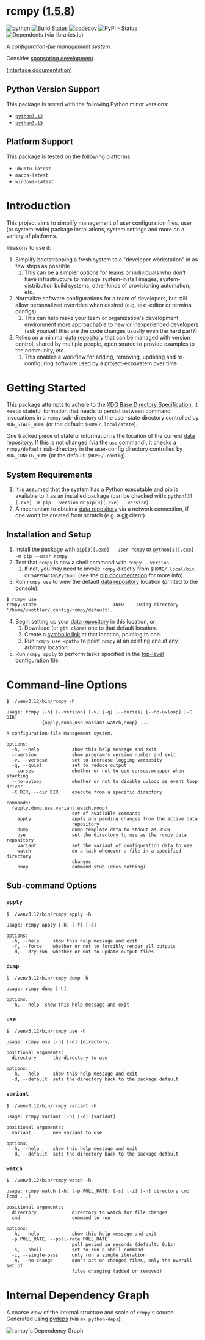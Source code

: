 <!--
    =====================================
    generator=datazen
    version=3.2.1
    hash=ff27da087a3210cb4bec60579d735440
    =====================================
-->

# rcmpy ([1.5.8](https://pypi.org/project/rcmpy/))

[![python](https://img.shields.io/pypi/pyversions/rcmpy.svg)](https://pypi.org/project/rcmpy/)
![Build Status](https://github.com/libre-embedded/rcmpy/workflows/Python%20Package/badge.svg)
[![codecov](https://codecov.io/gh/libre-embedded/rcmpy/branch/master/graphs/badge.svg?branch=master)](https://codecov.io/github/libre-embedded/rcmpy)
![PyPI - Status](https://img.shields.io/pypi/status/rcmpy)
![Dependents (via libraries.io)](https://img.shields.io/librariesio/dependents/pypi/rcmpy)

*A configuration-file management system.*

Consider [sponsoring development](https://github.com/sponsors/libre-embedded).

([interface documentation](https://libre-embedded.github.io/python/rcmpy))

## Python Version Support

This package is tested with the following Python minor versions:

* [`python3.12`](https://docs.python.org/3.12/)
* [`python3.13`](https://docs.python.org/3.13/)

## Platform Support

This package is tested on the following platforms:

* `ubuntu-latest`
* `macos-latest`
* `windows-latest`

# Introduction

This project aims to simplify management of user configuration files, user (or
system-wide) package installations, system settings and more on a variety of
platforms.

Reasons to use it:
1. Simplify bootstrapping a fresh system to a "developer workstation" in as few
steps as possible
   1. This can be a simpler options for teams or individuals who don't have
   infrastructure to manage system-install images, system-distribution build
   systems, other kinds of provisioning automation, etc.
1. Normalize software configurations for a team of developers, but still allow
personalized overrides when desired (e.g. text-editor or terminal configs)
   1. This can help make your team or organization's development environment
   more approachable to new or inexperienced developers (ask yourself this:
   are the code changes usually even the hard part?)
1. Relies on a minimal [data repository](md/data_repository.md) that can be
managed with version control, shared by multiple people, open source to provide
examples to the community, etc.
   1. This enables a workflow for adding, removing, updating and re-configuring
   software used by a project-ecosystem over time

# Getting Started

This package attempts to adhere to the
[XDG Base Directory Specification](https://specifications.freedesktop.org/basedir-spec/basedir-spec-latest.html).
It keeps stateful formation that needs to persist between command invocations
in a `rcmpy` sub-directory of the user-state directory controlled
by `XDG_STATE_HOME` (or the default: `$HOME/.local/state`).

One tracked piece of stateful information is the location of the current
[data repository](md/data_repository.md). If this is not changed (via the `use`
command), it checks a `rcmpy/default` sub-directory in the
user-config directory controlled by `XDG_CONFIG_HOME` (or the default:
`$HOME/.config`).

## System Requirements

1. It is assumed that the system has a [Python](https://www.python.org/)
executable and [pip](https://pypi.org/project/pip/) is available to it as
an installed package (can be checked with: `python[3][.exe] -m pip --version`
or `pip[3][.exe] --version`).
2. A mechanism to obtain a [data repository](md/data_repository.md) via a
network connection, if one won't be created from scratch (e.g. a
[git](https://git-scm.com/) client).

## Installation and Setup

1. Install the package with `pip[3][.exe] --user rcmpy` or
`python[3][.exe] -m pip --user rcmpy`.
1. Test that `rcmpy` is now a shell command with
`rcmpy --version`.
   1. If not, you may need to invoke
   `rcmpy` directly from `$HOME/.local/bin` or
   `%APPDATA%\Python`.
(see the
[pip documentation](https://pip.pypa.io/en/stable/user_guide/?highlight=--user#user-installs)
for more info).
1. Run `rcmpy use` to view the default
[data repository](md/data_repository.md) location (printed to the console):

```
$ rcmpy use
rcmpy.state                          - INFO   - Using directory '/home/vkottler/.config/rcmpy/default'.
```

4. Begin setting up your [data repository](md/data_repository.md) in this
location, or:
   1. Download (or `git clone`) one to that default location.
   1. Create a [symbolic link](https://en.wikipedia.org/wiki/Symbolic_link) at
   that location, pointing to one.
   1. Run `rcmpy use <path>` to point `rcmpy` at
   an existing one at any arbitrary location.
5. Run `rcmpy apply` to perform tasks specified in the
[top-level configuration file](md/data_repository.md#top-level-configuration).

# Command-line Options

```
$ ./venv3.12/bin/rcmpy -h

usage: rcmpy [-h] [--version] [-v] [-q] [--curses] [--no-uvloop] [-C DIR]
             {apply,dump,use,variant,watch,noop} ...

A configuration-file management system.

options:
  -h, --help            show this help message and exit
  --version             show program's version number and exit
  -v, --verbose         set to increase logging verbosity
  -q, --quiet           set to reduce output
  --curses              whether or not to use curses.wrapper when starting
  --no-uvloop           whether or not to disable uvloop as event loop driver
  -C DIR, --dir DIR     execute from a specific directory

commands:
  {apply,dump,use,variant,watch,noop}
                        set of available commands
    apply               apply any pending changes from the active data
                        repository
    dump                dump template data to stdout as JSON
    use                 set the directory to use as the rcmpy data repository
    variant             set the variant of configuration data to use
    watch               do a task whenever a file in a specified directory
                        changes
    noop                command stub (does nothing)

```

## Sub-command Options

### `apply`

```
$ ./venv3.12/bin/rcmpy apply -h

usage: rcmpy apply [-h] [-f] [-d]

options:
  -h, --help     show this help message and exit
  -f, --force    whether or not to forcibly render all outputs
  -d, --dry-run  whether or not to update output files

```

### `dump`

```
$ ./venv3.12/bin/rcmpy dump -h

usage: rcmpy dump [-h]

options:
  -h, --help  show this help message and exit

```

### `use`

```
$ ./venv3.12/bin/rcmpy use -h

usage: rcmpy use [-h] [-d] [directory]

positional arguments:
  directory      the directory to use

options:
  -h, --help     show this help message and exit
  -d, --default  sets the directory back to the package default

```

### `variant`

```
$ ./venv3.12/bin/rcmpy variant -h

usage: rcmpy variant [-h] [-d] [variant]

positional arguments:
  variant        new variant to use

options:
  -h, --help     show this help message and exit
  -d, --default  sets the directory back to the package default

```

### `watch`

```
$ ./venv3.12/bin/rcmpy watch -h

usage: rcmpy watch [-h] [-p POLL_RATE] [-s] [-i] [-n] directory cmd [cmd ...]

positional arguments:
  directory             directory to watch for file changes
  cmd                   command to run

options:
  -h, --help            show this help message and exit
  -p POLL_RATE, --poll-rate POLL_RATE
                        poll period in seconds (default: 0.1s)
  -s, --shell           set to run a shell command
  -i, --single-pass     only run a single iteration
  -n, --no-change       don't act on changed files, only the overall set of
                        files changing (added or removed)

```

# Internal Dependency Graph

A coarse view of the internal structure and scale of
`rcmpy`'s source.
Generated using [pydeps](https://github.com/thebjorn/pydeps) (via
`mk python-deps`).

![rcmpy's Dependency Graph](im/pydeps.svg)
